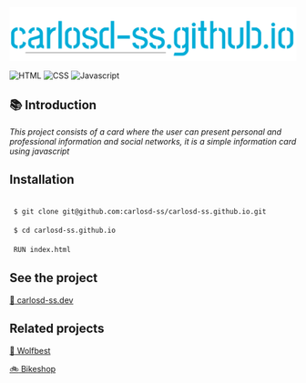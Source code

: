 <img src="https://github.com/carlosd-ss/carlosd-ss.github.io/blob/master/.github/carlos.svg" widht="200">


![HTML](https://img.shields.io/badge/HTML-%23E34F26?style=for-the-badge&logo=HTML5&labelColor=%23444444)
![CSS](https://img.shields.io/badge/CSS-%231572B6?style=for-the-badge&logo=CSS3&logoColor=blue&labelColor=%23444444)
![Javascript](https://img.shields.io/badge/JAVASCRIPT-%23F7DF1E?style=for-the-badge&logo=JavaScript&labelColor=%23444444)




## :books: Introduction

*This project consists of a card where the user can present personal and professional information and social networks, it is a simple information card using javascript*


## Installation


```zsh

 $ git clone git@github.com:carlosd-ss/carlosd-ss.github.io.git

 $ cd carlosd-ss.github.io
 
 RUN index.html
```

## See the project

[:briefcase: carlosd-ss.dev](https://carlosd-ss.github.io/?l=en_US)

## Related projects

[:wolf: Wolfbest](https://github.com/carlosd-ss/wolfbest)

[:bike: Bikeshop](https://carlosd-ss.github.io/bikeshop/)
